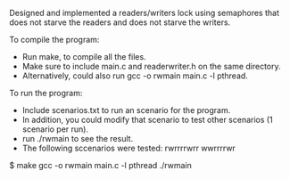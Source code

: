 Designed and implemented a readers/writers lock using semaphores that does not starve the  readers and does not starve the writers.

To compile the program:
- Run make, to compile all the files.
- Make sure to include main.c and readerwriter.h on the same directory.
- Alternatively, could also run gcc -o rwmain main.c -l pthread.

To run the program:
- Include scenarios.txt to run an scenario for the program.
- In addition, you could modify that scenario to test other scenarios (1 scenario per run). 
- run ./rwmain to see the result.
- The following sccenarios were tested:
  rwrrrrwrr wwrrrrwr  

$ make 
gcc     -o    rwmain     main.c   -l    pthread
 ./rwmain


